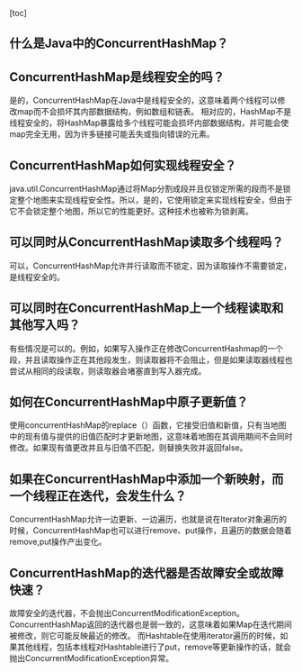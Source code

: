 [toc]

## 什么是Java中的ConcurrentHashMap？

## ConcurrentHashMap是线程安全的吗？
是的，ConcurrentHashMap在Java中是线程安全的，这意味着两个线程可以修改map而不会损坏其内部数据结构，例如数组和链表。
相对应的，HashMap不是线程安全的，将HashMap暴露给多个线程可能会损坏内部数据结构，并可能会使map完全无用，因为许多链接可能丢失或指向错误的元素。

## ConcurrentHashMap如何实现线程安全？
java.util.ConcurrentHashMap通过将Map分割成段并且仅锁定所需的段而不是锁定整个地图来实现线程安全性。所以，是的，它使用锁定来实现线程安全，但由于它不会锁定整个地图，所以它的性能更好。这种技术也被称为锁剥离。

## 可以同时从ConcurrentHashMap读取多个线程吗？
可以，ConcurrentHashMap允许并行读取而不锁定，因为读取操作不需要锁定，是线程安全的。

## 可以同时在ConcurrentHashMap上一个线程读取和其他写入吗？
有些情况是可以的。例如，如果写入操作正在修改ConcurrentHashmap的一个段，并且读取操作正在其他段发生，则读取器将不会阻止，但是如果读取器线程也尝试从相同的段读取，则读取器会堵塞直到写入器完成。

## 如何在ConcurrentHashMap中原子更新值？
使用concurrentHashMap的replace（）函数，它接受旧值和新值，只有当地图中的现有值与提供的旧值匹配时才更新地图，这意味着地图在其调用期间不会同时修改。如果现有值更改并且与旧值不匹配，则替换失败并返回false。

## 如果在ConcurrentHashMap中添加一个新映射，而一个线程正在迭代，会发生什么？
ConcurrentHashMap允许一边更新、一边遍历，也就是说在Iterator对象遍历的时候，ConcurrentHashMap也可以进行remove、put操作，且遍历的数据会随着remove,put操作产出变化。

## ConcurrentHashMap的迭代器是否故障安全或故障快速？
故障安全的迭代器，不会抛出ConcurrentModificationException。
ConcurrentHashMap返回的迭代器也是弱一致的，这意味着如果Map在迭代期间被修改，则它可能反映最近的修改。
而Hashtable在使用iterator遍历的时候，如果其他线程，包括本线程对Hashtable进行了put，remove等更新操作的话，就会抛出ConcurrentModificationException异常。